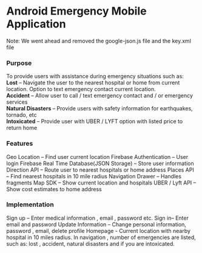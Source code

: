 # Android Emergency Mobile Application

Note: We went ahead and removed the google-json.js file and the key.xml file

### Purpose
  To provide users with assistance during emergency situations such as: <br/>
    **Lost** – Navigate the user to the nearest hospital or home from current location. Option to text emergency contact current location. <br/>
    **Accident** – Allow user to call / text emergency contact and / or emergency services <br/>
    **Natural Disasters** – Provide users with safety information for earthquakes, tornado, etc <br/>
    **Intoxicated** – Provide user with UBER / LYFT option with listed price to return home <br/>
  
### Features
  Geo Location – Find user current location
  Firebase Authentication – User login 
  Firebase Real Time Database(JSON Storage) – Store user information
  Direction API – Route user to nearest hospitals or home address
  Places API – Find nearest hospitals in 10 mile radius 
  Navigation Drawer – Handles fragments
  Map SDK – Show current location and hospitals
  UBER / Lyft API – Show cost estimates to home address 

### Implementation
  Sign up – Enter medical information , email , password etc.
  Sign in– Enter email and password
  Update Information – Change personal information, password , email, delete profile
  Homepage - Current location with nearby hospital in 10 miles radius.
    In navigation , number of emergencies are listed, such as: lost , accident, natural disasters and if you are intoxicated.  
    





